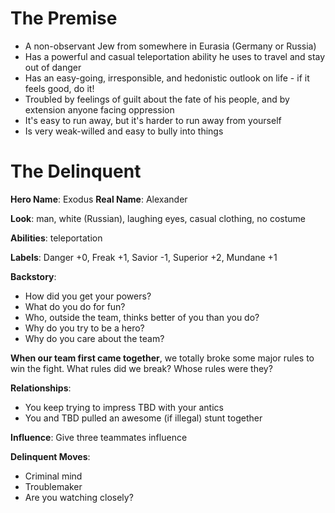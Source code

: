 <!-- TITLE: Exodus -->
<!-- SUBTITLE: A joyriding Jewish teleporter -->

# The Premise
* A non-observant Jew from somewhere in Eurasia (Germany or Russia)
* Has a powerful and casual teleportation ability he uses to travel and stay out of danger
* Has an easy-going, irresponsible, and hedonistic outlook on life - if it feels good, do it!
* Troubled by feelings of guilt about the fate of his people, and by extension anyone facing oppression
* It's easy to run away, but it's harder to run away from yourself
* Is very weak-willed and easy to bully into things
# The Delinquent
**Hero Name**: Exodus
**Real Name**: Alexander

**Look**: man, white (Russian), laughing eyes, casual clothing, no costume

**Abilities**: teleportation

**Labels**: Danger +0, Freak +1, Savior -1, Superior +2, Mundane +1

**Backstory**:

* How did you get your powers?
* What do you do for fun?
* Who, outside the team, thinks better of you than you do?
* Why do you try to be a hero?
* Why do you care about the team?

**When our team first came together**, we totally broke some major rules to win the fight. What rules did we break? Whose rules were they?

**Relationships**:

* You keep trying to impress TBD with your antics
* You and TBD pulled an awesome (if illegal) stunt together

**Influence**: Give three teammates influence

**Delinquent Moves**:
* Criminal mind
* Troublemaker
* Are you watching closely?